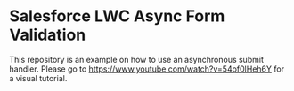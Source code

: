 # Salesforce LWC Async Form Validation
This repository is an example on how to use an asynchronous submit handler. Please go to https://www.youtube.com/watch?v=54of0lHeh6Y for a visual tutorial.